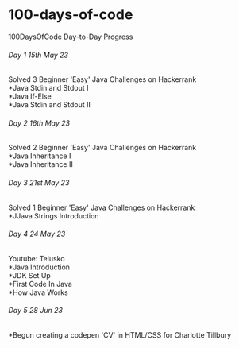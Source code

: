 # 100-days-of-code

100DaysOfCode Day-to-Day Progress
###### Day 1 15th May 23
Solved 3 Beginner 'Easy' Java Challenges on Hackerrank <br>
*Java Stdin and Stdout I<br>
*Java If-Else<br>
*Java Stdin and Stdout II<br>
###### Day 2 16th May 23
Solved 2 Beginner 'Easy' Java Challenges on Hackerrank <br>
*Java Inheritance I<br>
*Java Inheritance II<br>
###### Day 3 21st May 23
Solved 1 Beginner 'Easy' Java Challenges on Hackerrank <br>
*JJava Strings Introduction<br>
###### Day 4 24 May 23
Youtube: Telusko <br>
*Java Introduction<br>
*JDK Set Up<br>
*First Code In Java<br>
*How Java Works<br>
###### Day 5 28 Jun 23
*Begun creating a codepen 'CV' in HTML/CSS for Charlotte Tillbury<br>
